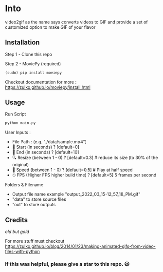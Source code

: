 # Into

video2gif as the name says converts videos to GIF and provide a set of customized option to make GIF of your flavor

## Installation

Step 1 - Clone this repo

Step 2 - MoviePy (required)

```python
(sudo) pip install moviepy
```

Checkout documentation for more : https://zulko.github.io/moviepy/install.html

## Usage

Run Script

```python
python main.py
```

User Inputs :

- File Path : (e.g. "./data/sample.mp4")
- 🏁 Start (in seconds) ? [default=0]
- 🚧 End (in seconds) ? [default=10]
- 🔍 Resize (between 1 - 0) ? [default=0.3] # reduce its size (to 30% of the original)
- 🐢 Speed (between 1 - 0) ? [default=0.5] # Play at half speed
- ⏲ FPS (Higher FPS higher build time) ? [default=5] 5 frames per second

Folders & Filename

- Output file name example "output_2022_03_15-12_57_18_PM.gif"
- "data" to store source files
- "out" to store outputs

## Credits

_old but gold_

For more stuff must checkout https://zulko.github.io/blog/2014/01/23/making-animated-gifs-from-video-files-with-python

### If this was helpful, please give a star to this repo. 😃
